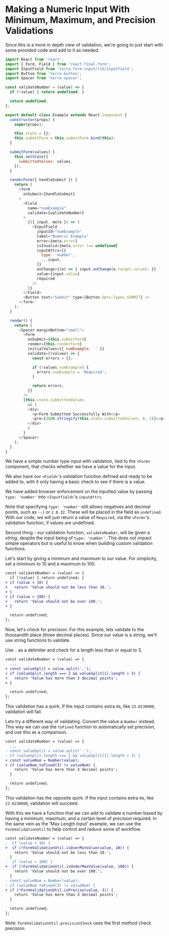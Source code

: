 # Making a Numeric Input With Minimum, Maximum, and Precision Validations

Since this is a more in depth view of validation, we're going to just start with some provided code and add to it as needed.

```javascript
import React from 'react';
import { Form, Field } from 'react-final-form';
import InputField from 'terra-form-input/lib/InputField';
import Button from 'terra-button';
import Spacer from 'terra-spacer';

const validateNumber = (value) => {
  if (!value) { return undefined; }

  return undefined;
};

export default class Example extends React.Component {
  constructor(props) {
    super(props);

    this.state = {};
    this.submitForm = this.submitForm.bind(this);
  }

  submitForm(values) {
    this.setState({
      submittedValues: values,
    });
  }

  renderForm({ handleSubmit }) {
    return (
      <form
        onSubmit={handleSubmit}
      >
        <Field
          name="numExample"
          validate={validateNumber}
        >
          {({ input, meta }) => (
            <InputField
              inputId="numExample"
              label="Numeric Example"
              error={meta.error}
              isInvalid={meta.error !== undefined}
              inputAttrs={{
                type: 'number',
                ...input,
              }}
              onChange={(e) => { input.onChange(e.target.value); }}
              value={input.value}
              required
            />
          )}
        </Field>
        <Button text="Submit" type={Button.Opts.Types.SUBMIT} />
      </form>
    );
  }

  render() {
    return (
      <Spacer marginBottom="small">
        <Form
          onSubmit={this.submitForm}
          render={this.renderForm}
          initialValues={{ numExample: '' }}
          validate={(values) => {
            const errors = {};

            if (!values.numExample) {
              errors.numExample = 'Required';
            }

            return errors;
          }}
        />
        {this.state.submittedValues
          && (
          <div>
            <p>Form Submitted Successfully With</p>
            <pre>{JSON.stringify(this.state.submittedValues, 0, 2)}</pre>
          </div>
          )
        }
      </Spacer>
    );
  }
}
```

We have a simple number type input with validation, tied to the `<Form>` component, that checks whether we have a value for the input.

We also have our `<Field>`'s validation function defined and ready to be added to, with it only having a basic check to see if there is a value.

We have added browser enforcement on the inputted value by passing `type: 'number'` into `<Inputfield>`'s `inputAttrs`.

Note that specifying `type: 'number'` still allows negatives and decimal points, such as `--1` or `2.0.32`. These will be placed in the field as `undefined`. With our code, we will just return a value of `Required`, via the `<Form>`'s validation function, if values are undefined.

Second thing - our validation function, `validateNumber`, will be given a *string*, despite the input being of `type: 'number'`. This does not impact simple operators but is useful to know when building custom validation functions.

Let's start by giving a minimum and maximum to our value. For simplicity, set a minimum to 10 and a maximum to 100.

```diff
const validateNumber = (value) => {
  if (!value) { return undefined; }
+ if (value < 10) {
+   return 'Value should not be less than 10.';
+ }
+ if (value > 100) {
+   return 'Value should not be over 100.';
+ }

  return undefined;
};
```

Now, let's check for precision. For this example, lets validate to the thousandth place (three decimal places). Since our value is a string, we'll use string functions to validate.

Use `.` as a delimiter and check for a length less than or equal to 3.

```diff
const validateNumber = (value) => {
  ...
+ const valueSplit = value.split('.');
+ if (valueSplit.length === 2 && valueSplit[1].length > 3) {
+   return 'Value has more than 3 decimal points';
+ }

  return undefined;
};
```

This validation has a quirk. If the input contains extra `0`s, like `23.0230000`, validation will fail.

Lets try a different way of validating. Convert the value a `Number` instead. This way we can use the `toFixed` function to automatically set precision, and use this as a comparison.

```diff
const validateNumber = (value) => {
  ...
- const valueSplit = value.split('.');
- if (valueSplit.length === 2 && valueSplit[1].length > 3) {
+ const valueNum = Number(value);
+ if (valueNum.toFixed(3) != valueNum) {
    return 'Value has more than 3 decimal points';
  }

  return undefined;
};
```

This validation has the opposite quirk. If the input contains extra `0`s, like `23.0230000`, validation will succeed.

With this we have a function that we can add to validate a number based by having a minimum, maximum, and a certain level of precision required. In the same vein as the 'Max Length Input' example, we can use the `FormValidationUtil` to help control and reduce some of workflow.

```diff
const validateNumber = (value) => {
-  if (value < 10) {
+  if (!FormValidationUtil.isOverMinValue(value, 10)) {
    return 'Value should not be less than 10.';
  }
-  if (value > 100) {
+  if (!FormValidationUtil.isUnderMaxValue(value, 100)) {
    return 'Value should not be over 100.';
  }
- const valueNum = Number(value);
- if (valueNum.toFixed(3) != valueNum) {
+ if (!FormValidationUtil.isPrecise(value, 3)) {
    return 'Value has more than 3 decimal points';
  }

  return undefined;
};
```

Note: `FormValidationUtil.precisionCheck` uses the first method check precision.
